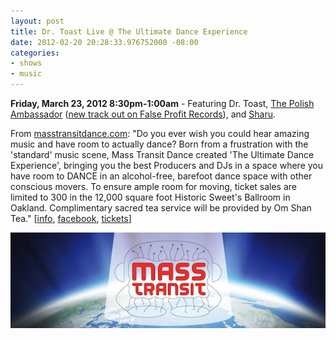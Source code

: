 ```yaml
---
layout: post
title: Dr. Toast Live @ The Ultimate Dance Experience
date: 2012-02-20 20:28:33.976752000 -08:00
categories:
- shows
- music
---
```


**Friday, March 23, 2012 8:30pm-1:00am** - Featuring Dr. Toast, [The Polish Ambassador][tpa] ([new track out on False Profit Records][tpa-release]), and [Sharu][].

From [masstransitdance.com][info]: "Do you ever wish you could hear amazing music and have room to actually dance? Born from a frustration with the 'standard' music scene, Mass Transit Dance created 'The Ultimate Dance Experience', bringing you the best Producers and DJs in a space where you have room to DANCE in an alcohol-free, barefoot dance space with other conscious movers. To ensure ample room for moving, ticket sales are limited to 300 in the 12,000 square foot Historic Sweet's Ballroom in Oakland. Complimentary sacred tea service will be provided by Om Shan Tea."
\[[info][], [facebook][], [tickets][]\]

![flyer](/uploads/2012/02/mass-transit.jpg)

[tpa]: http://www.thepolishambassador.com/
[tpa-release]: http://falseprofitrecords.bandcamp.com/track/tama-mali-snimbe-the-polish-ambassador-remix
[sharu]: http://www.facebook.com/djsharu
[info]: http://www.masstransitdance.com/events/
[tickets]: http://ultimatedanceexperience.eventbrite.com/
[facebook]: https://www.facebook.com/MassTransitDance
